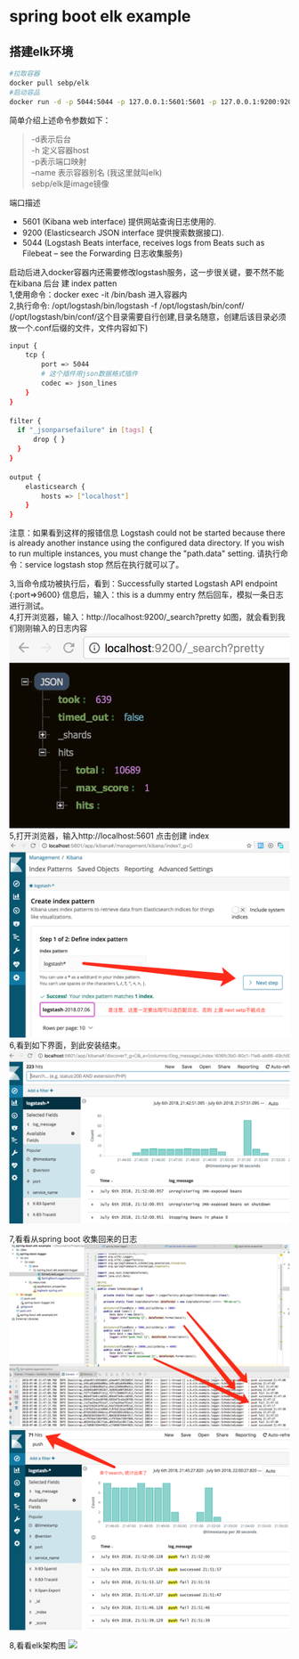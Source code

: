 # spring boot elk example
## 搭建elk环境


``` sh
#拉取容器
docker pull sebp/elk
#启动容品
docker run -d -p 5044:5044 -p 127.0.0.1:5601:5601 -p 127.0.0.1:9200:9200 -p 127.0.0.1:9300:9300 -v /Users/winfan/desktop/data/elk:/var/lib/elasticsearch --name=elk sebp/elk
```
 简单介绍上述命令参数如下：
 
> -d表示后台    
> -h 定义容器host    
> -p表示端口映射    
> –name 表示容器别名 (我这里就叫elk)    
> sebp/elk是image镜像

端口描述 
* 5601 (Kibana web interface) 提供网站查询日志使用的.
* 9200 (Elasticsearch JSON interface 提供搜索数据接口).
* 5044 (Logstash Beats interface, receives logs from Beats such as Filebeat – see the Forwarding 日志收集服务)

启动后进入docker容器内还需要修改logstash服务，这一步很关键，要不然不能在kibana 后台 建 index patten   
1,使用命令：docker exec -it <container-name> /bin/bash 进入容器内   
2,执行命令: /opt/logstash/bin/logstash -f&nbsp;/opt/logstash/bin/conf/  (/opt/logstash/bin/conf/这个目录需要自行创建,目录名随意，创建后该目录必须放一个.conf后缀的文件，文件内容如下)
``` sh
input {
    tcp {
        port => 5044
        # 这个插件用json数据格式插件
        codec => json_lines  
    }
}

filter {
  if "_jsonparsefailure" in [tags] {
      drop { }
  }
}

output {
    elasticsearch {
        hosts => ["localhost"]
    }
}
```      
注意：如果看到这样的报错信息 Logstash could not be started because there is already another instance using the configured data directory.  If you wish to run multiple instances, you must change the "path.data" setting. 请执行命令：service logstash stop 然后在执行就可以了。      

3,当命令成功被执行后，看到：Successfully started Logstash API endpoint {:port=>9600} 信息后，输入：this is a dummy entry 然后回车，模拟一条日志进行测试。   
4,打开浏览器，输入：http://localhost:9200/_search?pretty 如图，就会看到我们刚刚输入的日志内容      
![](/assets/images/2018/7-6/QQ20180706-181149@2x.png)   
5,打开浏览器，输入http://localhost:5601 点击创建 index
![](/assets/images/2018/7-6/kbin201231242343233.png)
6,看到如下界面，到此安装结束。
![](/assets/images/2018/7-6/kbin201231242343homepage.png)

7,看看从spring boot 收集回来的日志
![](/assets/images/2018/7-6/kbin2012312423432.png)
![](/assets/images/2018/7-6/kbin201231242343search.png)

8,看看elk架构图
![](/assets/images/2018/7-6/xxx-docker-overview.png)
